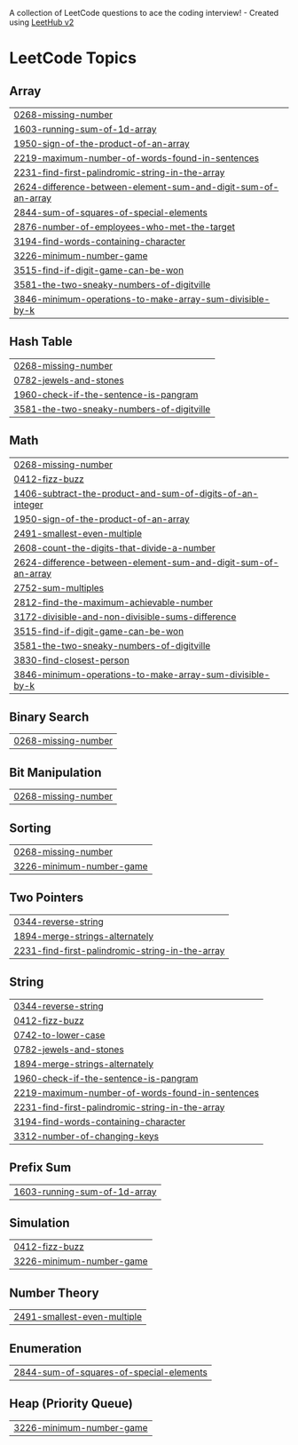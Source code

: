 A collection of LeetCode questions to ace the coding interview! - Created using [LeetHub v2](https://github.com/arunbhardwaj/LeetHub-2.0)
<!---LeetCode Topics Start-->
# LeetCode Topics
## Array
|  |
| ------- |
| [0268-missing-number](https://github.com/Darealnorbert/LeetCode/tree/master/0268-missing-number) |
| [1603-running-sum-of-1d-array](https://github.com/Darealnorbert/LeetCode/tree/master/1603-running-sum-of-1d-array) |
| [1950-sign-of-the-product-of-an-array](https://github.com/Darealnorbert/LeetCode/tree/master/1950-sign-of-the-product-of-an-array) |
| [2219-maximum-number-of-words-found-in-sentences](https://github.com/Darealnorbert/LeetCode/tree/master/2219-maximum-number-of-words-found-in-sentences) |
| [2231-find-first-palindromic-string-in-the-array](https://github.com/Darealnorbert/LeetCode/tree/master/2231-find-first-palindromic-string-in-the-array) |
| [2624-difference-between-element-sum-and-digit-sum-of-an-array](https://github.com/Darealnorbert/LeetCode/tree/master/2624-difference-between-element-sum-and-digit-sum-of-an-array) |
| [2844-sum-of-squares-of-special-elements](https://github.com/Darealnorbert/LeetCode/tree/master/2844-sum-of-squares-of-special-elements) |
| [2876-number-of-employees-who-met-the-target](https://github.com/Darealnorbert/LeetCode/tree/master/2876-number-of-employees-who-met-the-target) |
| [3194-find-words-containing-character](https://github.com/Darealnorbert/LeetCode/tree/master/3194-find-words-containing-character) |
| [3226-minimum-number-game](https://github.com/Darealnorbert/LeetCode/tree/master/3226-minimum-number-game) |
| [3515-find-if-digit-game-can-be-won](https://github.com/Darealnorbert/LeetCode/tree/master/3515-find-if-digit-game-can-be-won) |
| [3581-the-two-sneaky-numbers-of-digitville](https://github.com/Darealnorbert/LeetCode/tree/master/3581-the-two-sneaky-numbers-of-digitville) |
| [3846-minimum-operations-to-make-array-sum-divisible-by-k](https://github.com/Darealnorbert/LeetCode/tree/master/3846-minimum-operations-to-make-array-sum-divisible-by-k) |
## Hash Table
|  |
| ------- |
| [0268-missing-number](https://github.com/Darealnorbert/LeetCode/tree/master/0268-missing-number) |
| [0782-jewels-and-stones](https://github.com/Darealnorbert/LeetCode/tree/master/0782-jewels-and-stones) |
| [1960-check-if-the-sentence-is-pangram](https://github.com/Darealnorbert/LeetCode/tree/master/1960-check-if-the-sentence-is-pangram) |
| [3581-the-two-sneaky-numbers-of-digitville](https://github.com/Darealnorbert/LeetCode/tree/master/3581-the-two-sneaky-numbers-of-digitville) |
## Math
|  |
| ------- |
| [0268-missing-number](https://github.com/Darealnorbert/LeetCode/tree/master/0268-missing-number) |
| [0412-fizz-buzz](https://github.com/Darealnorbert/LeetCode/tree/master/0412-fizz-buzz) |
| [1406-subtract-the-product-and-sum-of-digits-of-an-integer](https://github.com/Darealnorbert/LeetCode/tree/master/1406-subtract-the-product-and-sum-of-digits-of-an-integer) |
| [1950-sign-of-the-product-of-an-array](https://github.com/Darealnorbert/LeetCode/tree/master/1950-sign-of-the-product-of-an-array) |
| [2491-smallest-even-multiple](https://github.com/Darealnorbert/LeetCode/tree/master/2491-smallest-even-multiple) |
| [2608-count-the-digits-that-divide-a-number](https://github.com/Darealnorbert/LeetCode/tree/master/2608-count-the-digits-that-divide-a-number) |
| [2624-difference-between-element-sum-and-digit-sum-of-an-array](https://github.com/Darealnorbert/LeetCode/tree/master/2624-difference-between-element-sum-and-digit-sum-of-an-array) |
| [2752-sum-multiples](https://github.com/Darealnorbert/LeetCode/tree/master/2752-sum-multiples) |
| [2812-find-the-maximum-achievable-number](https://github.com/Darealnorbert/LeetCode/tree/master/2812-find-the-maximum-achievable-number) |
| [3172-divisible-and-non-divisible-sums-difference](https://github.com/Darealnorbert/LeetCode/tree/master/3172-divisible-and-non-divisible-sums-difference) |
| [3515-find-if-digit-game-can-be-won](https://github.com/Darealnorbert/LeetCode/tree/master/3515-find-if-digit-game-can-be-won) |
| [3581-the-two-sneaky-numbers-of-digitville](https://github.com/Darealnorbert/LeetCode/tree/master/3581-the-two-sneaky-numbers-of-digitville) |
| [3830-find-closest-person](https://github.com/Darealnorbert/LeetCode/tree/master/3830-find-closest-person) |
| [3846-minimum-operations-to-make-array-sum-divisible-by-k](https://github.com/Darealnorbert/LeetCode/tree/master/3846-minimum-operations-to-make-array-sum-divisible-by-k) |
## Binary Search
|  |
| ------- |
| [0268-missing-number](https://github.com/Darealnorbert/LeetCode/tree/master/0268-missing-number) |
## Bit Manipulation
|  |
| ------- |
| [0268-missing-number](https://github.com/Darealnorbert/LeetCode/tree/master/0268-missing-number) |
## Sorting
|  |
| ------- |
| [0268-missing-number](https://github.com/Darealnorbert/LeetCode/tree/master/0268-missing-number) |
| [3226-minimum-number-game](https://github.com/Darealnorbert/LeetCode/tree/master/3226-minimum-number-game) |
## Two Pointers
|  |
| ------- |
| [0344-reverse-string](https://github.com/Darealnorbert/LeetCode/tree/master/0344-reverse-string) |
| [1894-merge-strings-alternately](https://github.com/Darealnorbert/LeetCode/tree/master/1894-merge-strings-alternately) |
| [2231-find-first-palindromic-string-in-the-array](https://github.com/Darealnorbert/LeetCode/tree/master/2231-find-first-palindromic-string-in-the-array) |
## String
|  |
| ------- |
| [0344-reverse-string](https://github.com/Darealnorbert/LeetCode/tree/master/0344-reverse-string) |
| [0412-fizz-buzz](https://github.com/Darealnorbert/LeetCode/tree/master/0412-fizz-buzz) |
| [0742-to-lower-case](https://github.com/Darealnorbert/LeetCode/tree/master/0742-to-lower-case) |
| [0782-jewels-and-stones](https://github.com/Darealnorbert/LeetCode/tree/master/0782-jewels-and-stones) |
| [1894-merge-strings-alternately](https://github.com/Darealnorbert/LeetCode/tree/master/1894-merge-strings-alternately) |
| [1960-check-if-the-sentence-is-pangram](https://github.com/Darealnorbert/LeetCode/tree/master/1960-check-if-the-sentence-is-pangram) |
| [2219-maximum-number-of-words-found-in-sentences](https://github.com/Darealnorbert/LeetCode/tree/master/2219-maximum-number-of-words-found-in-sentences) |
| [2231-find-first-palindromic-string-in-the-array](https://github.com/Darealnorbert/LeetCode/tree/master/2231-find-first-palindromic-string-in-the-array) |
| [3194-find-words-containing-character](https://github.com/Darealnorbert/LeetCode/tree/master/3194-find-words-containing-character) |
| [3312-number-of-changing-keys](https://github.com/Darealnorbert/LeetCode/tree/master/3312-number-of-changing-keys) |
## Prefix Sum
|  |
| ------- |
| [1603-running-sum-of-1d-array](https://github.com/Darealnorbert/LeetCode/tree/master/1603-running-sum-of-1d-array) |
## Simulation
|  |
| ------- |
| [0412-fizz-buzz](https://github.com/Darealnorbert/LeetCode/tree/master/0412-fizz-buzz) |
| [3226-minimum-number-game](https://github.com/Darealnorbert/LeetCode/tree/master/3226-minimum-number-game) |
## Number Theory
|  |
| ------- |
| [2491-smallest-even-multiple](https://github.com/Darealnorbert/LeetCode/tree/master/2491-smallest-even-multiple) |
## Enumeration
|  |
| ------- |
| [2844-sum-of-squares-of-special-elements](https://github.com/Darealnorbert/LeetCode/tree/master/2844-sum-of-squares-of-special-elements) |
## Heap (Priority Queue)
|  |
| ------- |
| [3226-minimum-number-game](https://github.com/Darealnorbert/LeetCode/tree/master/3226-minimum-number-game) |
<!---LeetCode Topics End-->